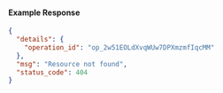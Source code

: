 <!-- Code generated for API Clients. DO NOT EDIT. -->
#### Example Response
```json
{
  "details": {
    "operation_id": "op_2w51EOLdXvqWUw7DPXmzmfIqcMM"
  },
  "msg": "Resource not found",
  "status_code": 404
}
